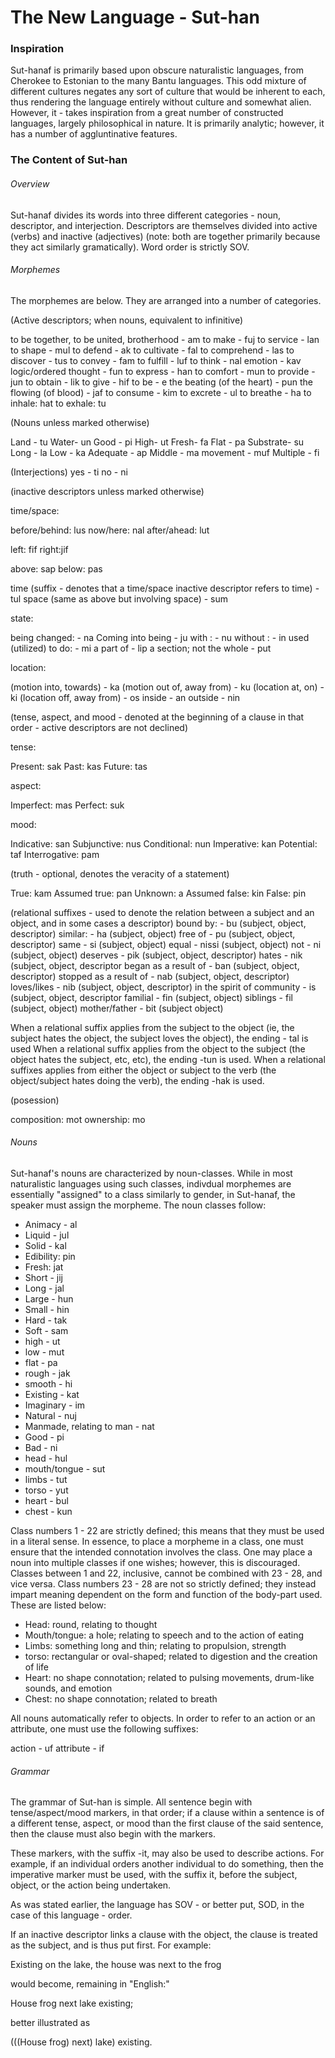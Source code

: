 # The New Language - Sut-han
### Inspiration
Sut-hanaf is primarily based upon obscure naturalistic languages, from Cherokee to Estonian to the many Bantu languages. This odd mixture of different cultures negates any sort of culture that would be inherent to each, thus rendering the language entirely without culture and somewhat alien. However, it - takes inspiration from a great number of constructed languages, largely philosophical in nature. It is primarily analytic; however, it has a number of aggluntinative features.

### The Content of Sut-han
###### Overview
Sut-hanaf divides its words into three different categories - noun, descriptor, and interjection. Descriptors are themselves divided into active (verbs) and inactive (adjectives) (note: both are together primarily because they act similarly gramatically). Word order is strictly SOV.

###### Morphemes

The morphemes are below. They are arranged into a number of categories.

(Active descriptors; when nouns, equivalent to infinitive)

to be together, to be united, brotherhood - am
to make - fuj
to service - lan
to shape - mul
to defend - ak
to cultivate - fal
to comprehend - las
to discover - tus
to convey - fam
to fulfill - luf
to think - nal
emotion - kav
logic/ordered thought - fun
to express - han
to comfort - mun
to provide - jun
to obtain - lik
to give - hif
to be - e
the beating (of the heart) - pun
the flowing (of blood) - jaf
to consume - kim
to excrete - ul
to breathe - ha
to inhale: hat
to exhale: tu

(Nouns unless marked otherwise)

Land - tu 
Water- un
Good - pi 
High- ut 
Fresh- fa
Flat - pa
Substrate- su
Long - la
Low - ka
Adequate - ap
Middle - ma
movement - muf
Multiple - fi

(Interjections)
yes - ti
no - ni

(inactive descriptors unless marked otherwise)

time/space:

before/behind: lus
now/here: nal
after/ahead: lut

left: fif
right:jif

above: sap
below: pas

time (suffix - denotes that a time/space inactive descriptor refers to time) - tul
space (same as above but involving space) - sum

state:

being changed: - na
Coming into being - ju
with : - nu
without : - in
used (utilized) to do: - mi
a part of - lip
a section; not the whole - put


location:

(motion into, towards) - ka
(motion out of, away from) - ku
 (location at, on) - ki
(location off, away from)  - os
inside - an
outside - nin

(tense, aspect, and mood - denoted at the beginning of a clause in that order - active descriptors are not declined)

tense:


Present: sak
Past: kas
Future: tas

aspect:

Imperfect: mas
Perfect: suk

mood:

Indicative: san
Subjunctive: nus
Conditional: nun
Imperative: kan
Potential: taf
Interrogative: pam

(truth - optional, denotes the veracity of a statement)

True: kam
Assumed true: pan
Unknown: a
Assumed false: kin
False: pin

(relational suffixes - used to denote the relation between a subject and an object, and in some cases a descriptor)
bound by: - bu (subject, object, descriptor)
similar: - ha (subject, object)
free of - pu (subject, object, descriptor)
same - si (subject, object)
equal - nissi (subject, object)
not - ni (subject, object)
deserves - pik (subject, object, descriptor)
hates - nik (subject, object, descriptor
began as a result of - ban (subject, object, descriptor)
stopped as a result of  - nab (subject, object, descriptor)
loves/likes - nib (subject, object, descriptor)
in the spirit of community - is (subject, object, descriptor
familial - fin (subject, object)
siblings - fil (subject, object)
mother/father - bit (subject object)

When a relational suffix applies from the subject to the object (ie, the subject hates the object, the subject loves the object), the ending - tal is used
When a relational suffix applies from the object to the subject (the object hates the subject, etc, etc), the ending -tun is used.
When a relational suffixes applies from either the object or subject to the verb (the object/subject hates doing the verb), the ending -hak is used.

(posession)

composition: mot
ownership: mo



###### Nouns
Sut-hanaf's nouns are characterized by noun-classes. While in most naturalistic languages using such classes, indivdual morphemes are essentially "assigned" to a class similarly to gender, in Sut-hanaf, the speaker must assign the morpheme. The noun classes follow:

- Animacy - al
- Liquid - jul
- Solid - kal
 - Edibility: pin
 - Fresh: jat
 - Short - jij
 - Long - jal
 - Large - hun
 - Small - hin
 - Hard - tak
 - Soft - sam
 - high - ut
 - low - mut
  - flat - pa
 - rough - jak
 - smooth - hi
 - Existing - kat
- Imaginary - im
- Natural - nuj
- Manmade, relating to man - nat
- Good - pi
- Bad - ni
- head - hul
- mouth/tongue - sut
- limbs - tut
- torso - yut
- heart - bul
- chest - kun

Class numbers 1 - 22 are strictly defined; this means that they must be used in a literal sense. In essence, to place a morpheme in a class, one must ensure that the intended connotation involves the class. One may place a noun into multiple classes if one wishes; however, this is discouraged. Classes between 1 and 22, inclusive, cannot be combined with 23 - 28, and vice versa. Class numbers 23 - 28 are not so strictly defined; they instead impart meaning dependent on the form and function of the body-part used. These are listed below:

* Head: round, relating to thought
* Mouth/tongue: a hole; relating to speech and to the action of eating
* Limbs: something long and thin; relating to propulsion, strength
* torso: rectangular or oval-shaped; related to digestion and the creation of life
* Heart: no shape connotation; related to pulsing movements, drum-like sounds, and emotion
* Chest: no shape connotation; related to breath

All nouns automatically refer to objects. In order to refer to an action or an attribute, one must use the following suffixes:

action - uf
attribute - if

###### Grammar

The grammar of Sut-han is simple. All sentence begin with tense/aspect/mood markers, in that order; if a clause within a sentence is of a different tense, aspect, or mood than the first clause of the said sentence, then the clause must also begin with the markers. 

These markers, with the suffix -it, may also be used to describe actions. For example, if an individual orders another individual to do something, then the imperative marker must be used, with the suffix it, before the subject, object, or the action being undertaken.

As was stated earlier, the language has SOV - or better put, SOD, in the case of this language - order.

If an inactive descriptor links a clause with the object, the clause is treated as the subject, and is thus put first. For example:

Existing on the lake, the house was next to the frog

would become, remaining in "English:"

House frog next lake existing;

better illustrated as

(((House frog) next) lake) existing.





